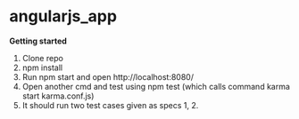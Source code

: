 # angularjs_app


<b>Getting started</b>


1) Clone repo
2) npm install
3) Run npm start and open http://localhost:8080/
4) Open another cmd and test using npm test (which calls command karma start karma.conf.js)
5) It should run two test cases given as specs 1, 2.
